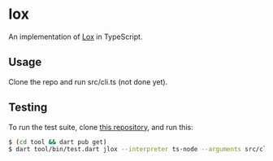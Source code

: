# lox

An implementation of [Lox](https://craftinginterpreters.com/the-lox-language.html) in TypeScript.

## Usage

Clone the repo and run src/cli.ts (not done yet).

## Testing

To run the test suite, clone [this repository](https://github.com/munificent/craftinginterpreters), and run this:

```sh
$ (cd tool && dart pub get)
$ dart tool/bin/test.dart jlox --interpreter ts-node --arguments src/cli.ts # wherever that is
```
